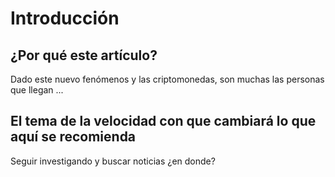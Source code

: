 # Introducción

## ¿Por qué este artículo?

Dado este nuevo fenómenos y las criptomonedas, son muchas las personas que llegan ...

## El tema de la velocidad con que cambiará lo que aquí se recomienda

Seguir investigando y buscar noticias ¿en donde?

